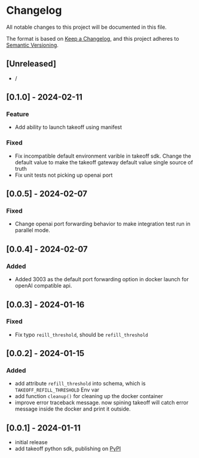 # Changelog

All notable changes to this project will be documented in this file.

The format is based on [Keep a Changelog],
and this project adheres to [Semantic Versioning].

## [Unreleased]

- /

## [0.1.0] - 2024-02-11

### Feature

- Add ability to launch takeoff using manifest

### Fixed

- Fix incompatible default environment varible in takeoff sdk. Change the default value to make the takeoff gateway default value single source of truth
- Fix unit tests not picking up openai port

## [0.0.5] - 2024-02-07

### Fixed

- Change openai port forwarding behavior to make integration test run in parallel mode.

## [0.0.4] - 2024-02-07

### Added

- Added 3003 as the default port forwarding option in docker launch for openAI compatible api.

## [0.0.3] - 2024-01-16

### Fixed

- Fix typo `reill_threshold`, should be `refill_threshold`

## [0.0.2] - 2024-01-15

### Added

- add attribute `refill_threshold` into schema, which is `TAKEOFF_REFILL_THRESHOLD` Env var
- add function `cleanup()` for cleaning up the docker container
- improve error traceback message. now spining takeoff will catch error message inside the docker and print it outside.

## [0.0.1] - 2024-01-11

- initial release
- add takeoff python sdk, publishing on [PyPI](https://pypi.org/project/takeoff-sdk/)

<!-- Links -->

[keep a changelog]: https://keepachangelog.com/en/1.0.0/
[semantic versioning]: https://semver.org/spec/v2.0.0.html
